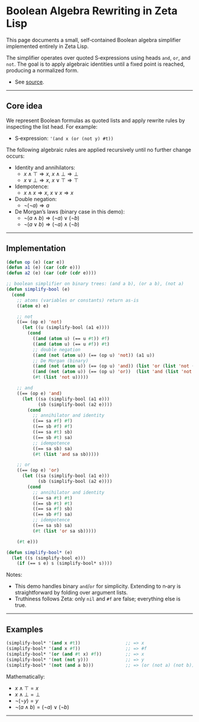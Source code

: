 # Boolean Algebra Rewriting in Zeta Lisp

This page documents a small, self‑contained Boolean algebra simplifier implemented entirely in Zeta Lisp. 

The simplifier operates over quoted S‑expressions using heads `and`, `or`, and `not`. The goal is to apply algebraic identities until a fixed point is reached, producing a normalized form.

- See [source](../tests/test_boolean_rewrite.py).

---

## Core idea

We represent Boolean formulas as quoted lists and apply rewrite rules by inspecting the list head. For example:

- S‑expression: `'(and x (or (not y) #t))`

The following algebraic rules are applied recursively until no further change occurs:

- Identity and annihilators:
  - $x \land \top \Rightarrow x$, $x \land \bot \Rightarrow \bot$
  - $x \lor \bot \Rightarrow x$, $x \lor \top \Rightarrow \top$
- Idempotence:
  - $x \land x \Rightarrow x$, $x \lor x \Rightarrow x$
- Double negation:
  - $\lnot(\lnot a) \Rightarrow a$
- De Morgan’s laws (binary case in this demo):
  - $\lnot(a \land b) \Rightarrow (\lnot a) \lor (\lnot b)$
  - $\lnot(a \lor b) \Rightarrow (\lnot a) \land (\lnot b)$

---

## Implementation

```lisp
(defun op (e) (car e))
(defun a1 (e) (car (cdr e)))
(defun a2 (e) (car (cdr (cdr e))))

;; boolean simplifier on binary trees: (and a b), (or a b), (not a)
(defun simplify-bool (e)
  (cond
    ;; atoms (variables or constants) return as-is
    ((atom e) e)

    ;; not
    ((== (op e) 'not)
      (let ((u (simplify-bool (a1 e))))
        (cond
          ((and (atom u) (== u #t)) #f)
          ((and (atom u) (== u #f)) #t)
          ;; double negation
          ((and (not (atom u)) (== (op u) 'not)) (a1 u))
          ;; De Morgan (binary)
          ((and (not (atom u)) (== (op u) 'and)) (list 'or (list 'not (a1 u)) (list 'not (a2 u))))
          ((and (not (atom u)) (== (op u) 'or))  (list 'and (list 'not (a1 u)) (list 'not (a2 u))))
          (#t (list 'not u)))))

    ;; and
    ((== (op e) 'and)
      (let ((sa (simplify-bool (a1 e)))
            (sb (simplify-bool (a2 e))))
        (cond
          ;; annihilator and identity
          ((== sa #f) #f)
          ((== sb #f) #f)
          ((== sa #t) sb)
          ((== sb #t) sa)
          ;; idempotence
          ((== sa sb) sa)
          (#t (list 'and sa sb)))))

    ;; or
    ((== (op e) 'or)
      (let ((sa (simplify-bool (a1 e)))
            (sb (simplify-bool (a2 e))))
        (cond
          ;; annihilator and identity
          ((== sa #t) #t)
          ((== sb #t) #t)
          ((== sa #f) sb)
          ((== sb #f) sa)
          ;; idempotence
          ((== sa sb) sa)
          (#t (list 'or sa sb)))))

    (#t e)))

(defun simplify-bool* (e)
  (let ((s (simplify-bool e)))
    (if (== s e) s (simplify-bool* s))))
```

Notes:
- This demo handles binary `and`/`or` for simplicity. Extending to n‑ary is straightforward by folding over argument lists.
- Truthiness follows Zeta: only `nil` and `#f` are false; everything else is true.

---

## Examples

```lisp
(simplify-bool* '(and x #t))                 ;; => x
(simplify-bool* '(and x #f))                 ;; => #f
(simplify-bool* '(or (and #t x) #f))         ;; => x
(simplify-bool* '(not (not y)))              ;; => y
(simplify-bool* '(not (and a b)))            ;; => (or (not a) (not b))
```

Mathematically:
- $x \land \top = x$
- $x \land \bot = \bot$
- $\lnot(\lnot y) = y$
- $\lnot(a \land b) = (\lnot a) \lor (\lnot b)$

---
